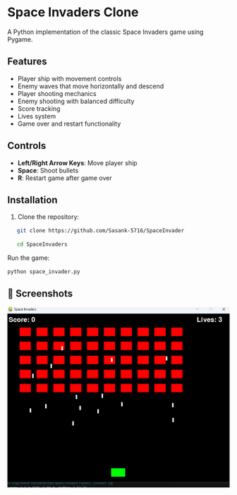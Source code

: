 # Space Invaders Clone

A Python implementation of the classic Space Invaders game using Pygame.

## Features
- Player ship with movement controls
- Enemy waves that move horizontally and descend
- Player shooting mechanics
- Enemy shooting with balanced difficulty
- Score tracking
- Lives system
- Game over and restart functionality

## Controls
- **Left/Right Arrow Keys**: Move player ship
- **Space**: Shoot bullets
- **R**: Restart game after game over

## Installation
1. Clone the repository:
```bash
   git clone https://github.com/Sasank-5716/SpaceInvader
```
```bash
   cd SpaceInvaders
```
Run the game:
```bash
python space_invader.py
```
## 📸 Screenshots

![Game Screenshot](Space_invader.png) 


